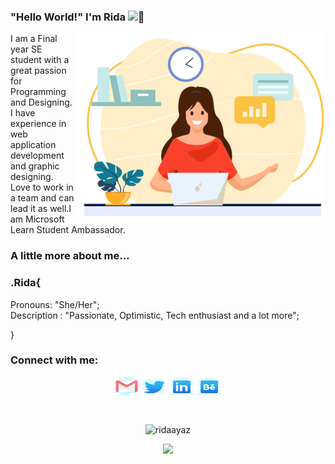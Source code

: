 

### "Hello World!" I'm Rida  <img src="https://raw.githubusercontent.com/MartinHeinz/MartinHeinz/master/wave.gif" alt="👋" width="30px">


<img align="right" src="SVG/Illustration/Illustration.png" alt="Illustration" height="300" width="400">

<p align="left">
  I am a Final year SE student with a great passion for Programming and Designing. 
  I have experience in web application development and graphic designing.
  Love to work in a team and can lead it as well.I am Microsoft Learn Student Ambassador.
</p>

### A little more about me...

### .Rida{

Pronouns: "She/Her"; <br />
Description : "Passionate, Optimistic, Tech enthusiast and a lot more";

} 

<!-- Contact -->
<h3 align="left">Connect with me:</h3>
<p align="center">
<a href="https://gmail.com/ridaayaz8" target="blank"><img align="center" src="SVG/gmail.svg" alt="ridaayaz45@gmail.com" height="30" width="40" /></a>
<a href="https://twitter.com/ridaayaz8" target="blank"><img align="center" src="SVG/twitter.svg" alt="ridaayaz8" height="30" width="40" /></a>
<a href="https://linkedin.com/in/ridaayaz" target="blank"><img align="center" src="SVG/linkedin.svg" alt="ridaayaz" height="30" width="40" /></a>
<a href="https://www.behance.net/ridaayaz" target="blank"><img align="center" src="SVG/behance.svg" alt="ridaayaz" height="30" width="40" /></a>
</p>

<br />

<!-- Language Used Stats -->
<p align="center"><img align="center" src="https://github-readme-stats.vercel.app/api/top-langs?username=ridaayaz&show_icons=true&locale=en&layout=compact" alt="ridaayaz" /></p>

<!-- GitHub Statistics -->

<p align="center" >
  <a href="https://github.com/ridaayazgithub-readme-stats"> 
    <img  src="https://github-readme-stats.vercel.app/api?username=ridaayaz&&show_icons=true"/>
  </a>
</p>

<br />




